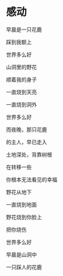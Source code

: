 # 感动

早晨是一只花鹿 

踩到我额上 

世界多么好 

山洞里的野花 

顺着我的身子 

一直烧到天亮 

一直烧到洞外 

世界多么好 

而夜晚，那只花鹿 

的主人，早已走入 

土地深处，背靠树根 

在转移一些 

你根本无法看见的幸福 

野花从地下 

一直烧到地面 

野花烧到你脸上 

把你烧伤 

世界多么好 

早晨是山洞中 

一只踩人的花鹿